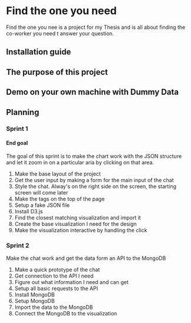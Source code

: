 # Find the one you need
Find the one you nee is a project for my Thesis and is all about finding the co-worker you need t answer your question.

## Installation guide

## The purpose of this project

## Demo on your own machine with Dummy Data


## Planning
### Sprint 1
#### End goal
The goal of this sprint is to make the chart work with the JSON structure and let it zoom in on a particular aria by clicking on that area.

1. Make the base layout of the project
2. Get the user input by making a form for the main input of the chat
3. Style the chat. Alway's on the right side on the screen, the starting screen will come later
4. Make the tags on the top of the page
5. Setup a fake JSON file
6. Install D3.js
7. Find the closest matching visualization and import it
8. Create the base visualization I need for the design
9. Make the visualization interactive by handling the click

### Sprint 2
Make the chat work and get the data form an API to the MongoDB

1. Make a quick prototype of the chat
2. Get connection to the API I need
3. Figure out what information I need and can get
4. Setup all basic requests to the API
5. Install MongoDB
6. Setup MongoDB
7. Import the data to the MongoDB
8. Connect the MongoDB to the visualization
